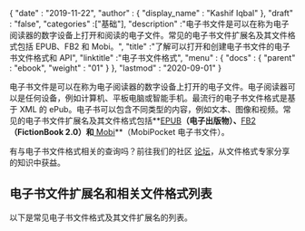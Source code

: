{
  "date" : "2019-11-22",
  "author" : {
    "display_name" : "Kashif Iqbal"
},
  "draft" : "false",
  "categories" :["基础"],
  "description" :"电子书文件是可以在称为电子阅读器的数字设备上打开和阅读的电子文件。常见的电子书文件扩展名及其文件格式包括 EPUB、FB2 和 Mobi。",
  "title" :"了解可以打开和创建电子书文件的电子书文件格式和 API",
  "linktitle" :"电子书文件格式",
  "menu" : {
    "docs" : {
      "parent" : "ebook",
      "weight" : "01"
}
},
  "lastmod" : "2020-09-01"
}

电子书文件是可以在称为电子阅读器的数字设备上打开的电子文件。电子阅读器可以是任何设备，例如计算机、平板电脑或智能手机。最流行的电子书文件格式是基于 XML 的 ePub。电子书可以包含不同类型的内容，例如文本、图像和视频。常见的电子书文件扩展名及其文件格式包括**[EPUB](/zh/ebook/epub/)**（电子出版物）、**[FB2](/zh/ebook/fb2/)**（FictionBook 2.0）和**[ Mobi](/zh/ebook/mobi/)**（MobiPocket 电子书文件）。

有与电子书文件格式相关的查询吗？前往我们的社区 [论坛](https://forum.fileformat.com/c/ebook/25)，从文件格式专家分享的知识中获益。

## 电子书文件扩展名和相关文件格式列表

以下是常见电子书文件格式及其文件扩展名的列表。

